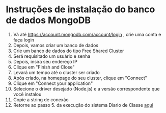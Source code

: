 # Instruções de instalação do banco de dados MongoDB

1. Vá até https://account.mongodb.com/account/login , crie uma conta e faça login
2. Depois, vamos criar um banco de dados
3. Crie um banco de dados do tipo Free Shared Cluster
4. Será requisitado um usuário e senha
5. Depois, insira seu endereço IP
6. Clique em "Finish and Close"
7. Levará um tempo até o cluster ser criado
8. Após criado, na homepage do seu cluster, clique em "Connect"
9. Clique em "Connect your application"
10. Selecione o driver desejado (Node.js) e a versão correspondente que você instalou
11. Copie a string de conexão
12. Retorne ao passo 5. da execução do sistema Diario de Classe [aqui]()
